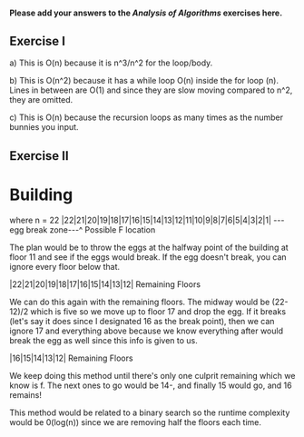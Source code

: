 #### Please add your answers to the ***Analysis of  Algorithms*** exercises here.

## Exercise I

a) This is O(n) because it is n^3/n^2 for the loop/body.


b) This is O(n^2) because it has a while loop O(n) inside the for loop (n). Lines in between are O(1) and since they are slow moving compared to n^2, they are omitted.


c) This is O(n) because the recursion loops as many times as the number bunnies you input.

## Exercise II
# Building

where n = 22
|22|21|20|19|18|17|16|15|14|13|12|11|10|9|8|7|6|5|4|3|2|1|
---egg break zone---^ Possible F location

The plan would be to throw the eggs at the halfway point of the building at floor 11 and see if the eggs would break. If the egg doesn't break, you can ignore every floor below that.

|22|21|20|19|18|17|16|15|14|13|12| Remaining Floors

We can do this again with the remaining floors. The midway would be (22-12)/2 which is five so we move up to floor 17 and drop the egg. If it breaks (let's say it does since I designated 16 as the break point), then we can ignore 17 and everything above because we know everything after would break the egg as well since this info is given to us.

|16|15|14|13|12| Remaining Floors

We keep doing this method until there's only one culprit remaining which we know is f. The next ones to go would be 14-, and finally 15 would go, and 16 remains!

This method would be related to a binary search so the runtime complexity would be 0(log(n)) since we are removing half the floors each time.





